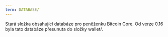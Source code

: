 ```yaml
---
term: DATABASE/
---
```


Stará složka obsahující databáze pro peněženku Bitcoin Core. Od verze 0.16 byla tato databáze přesunuta do složky wallet/.